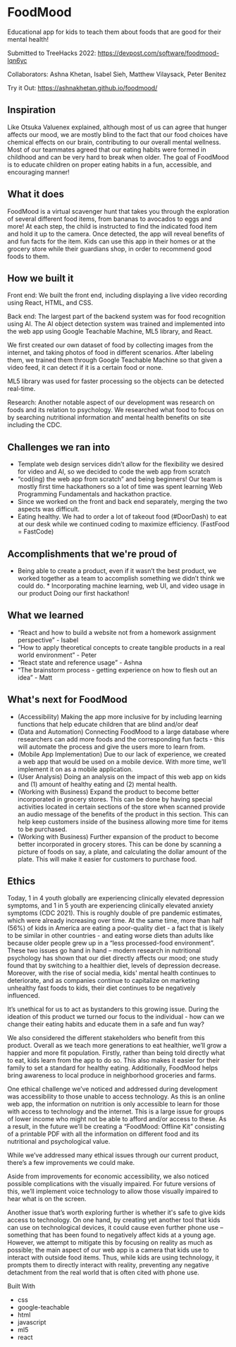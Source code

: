 # FoodMood
Educational app for kids to teach them about foods that are good for their mental health!

Submitted to TreeHacks 2022: https://devpost.com/software/foodmood-lqn6yc

Collaborators: Ashna Khetan, Isabel Sieh, Matthew Vilaysack, Peter Benitez

Try it Out: https://ashnakhetan.github.io/foodmood/

## Inspiration
Like Otsuka Valuenex explained, although most of us can agree that hunger affects our mood, we are mostly blind to the fact that our food choices have chemical effects on our brain, contributing to our overall mental wellness. Most of our teammates agreed that our eating habits were formed in childhood and can be very hard to break when older. The goal of FoodMood is to educate children on proper eating habits in a fun, accessible, and encouraging manner!

## What it does
FoodMood is a virtual scavenger hunt that takes you through the exploration of several different food items, from bananas to avocados to eggs and more! At each step, the child is instructed to find the indicated food item and hold it up to the camera. Once detected, the app will reveal benefits of and fun facts for the item. Kids can use this app in their homes or at the grocery store while their guardians shop, in order to recommend good foods to them.

## How we built it
Front end: We built the front end, including displaying a live video recording using React, HTML, and CSS.

Back end: The largest part of the backend system was for food recognition using AI. The AI object detection system was trained and implemented into the web app using Google Teachable Machine, ML5 library, and React.

We first created our own dataset of food by collecting images from the internet, and taking photos of food in different scenarios. After labeling them, we trained them through Google Teachable Machine so that given a video feed, it can detect if it is a certain food or none.

ML5 library was used for faster processing so the objects can be detected real-time.

Research: Another notable aspect of our development was research on foods and its relation to psychology. We researched what food to focus on by searching nutritional information and mental health benefits on site including the CDC.

## Challenges we ran into
* Template web design services didn’t allow for the flexibility we desired for video and AI, so we decided to code the web app from scratch
* “cod(ing) the web app from scratch” and being beginners! Our team is mostly first time hackathoners so a lot of time was spent learning Web Programming Fundamentals and hackathon practice.
* Since we worked on the front and back end separately, merging the two aspects was difficult.
* Eating healthy. We had to order a lot of takeout food (#DoorDash) to eat at our desk while we continued coding to maximize efficiency. (FastFood = FastCode)

## Accomplishments that we're proud of
* Being able to create a product, even if it wasn’t the best product, we worked together as a team to accomplish something we didn’t think we could do. * Incorporating machine learning, web UI, and video usage in our product Doing our first hackathon!

## What we learned
* “React and how to build a website not from a homework assignment perspective” - Isabel
* “How to apply theoretical concepts to create tangible products in a real world environment” - Peter
* “React state and reference usage” - Ashna
* “The brainstorm process - getting experience on how to flesh out an idea” - Matt

## What's next for FoodMood
* (Accessibility) Making the app more inclusive for by including learning functions that help educate children that are blind and/or deaf
* (Data and Automation) Connecting FoodMood to a large database where researchers can add more foods and the corresponding fun facts - this will automate the process and give the users more to learn from.
* (Mobile App Implementation) Due to our lack of experience, we created a web app that would be used on a mobile device. With more time, we’ll implement it on as a mobile application.
* (User Analysis) Doing an analysis on the impact of this web app on kids and (1) amount of healthy eating and (2) mental health.
* (Working with Business) Expand the product to become better incorporated in grocery stores. This can be done by having special activities located in certain sections of the store when scanned provide an audio message of the benefits of the product in this section. This can help keep customers inside of the business allowing more time for items to be purchased.
* (Working with Business) Further expansion of the product to become better incorporated in grocery stores. This can be done by scanning a picture of foods on say, a plate, and calculating the dollar amount of the plate. This will make it easier for customers to purchase food.

## Ethics
Today, 1 in 4 youth globally are experiencing clinically elevated depression symptoms, and 1 in 5 youth are experiencing clinically elevated anxiety symptoms (CDC 2021). This is roughly double of pre pandemic estimates, which were already increasing over time. At the same time, more than half (56%) of kids in America are eating a poor-quality diet - a fact that is likely to be similar in other countries - and eating worse diets than adults like because older people grew up in a “less processed-food environment”. These two issues go hand in hand – modern research in nutritional psychology has shown that our diet directly affects our mood; one study found that by switching to a healthier diet, levels of depression decrease. Moreover, with the rise of social media, kids' mental health continues to deteriorate, and as companies continue to capitalize on marketing unhealthy fast foods to kids, their diet continues to be negatively influenced.

It’s unethical for us to act as bystanders to this growing issue. During the ideation of this product we turned our focus to the individual - how can we change their eating habits and educate them in a safe and fun way?

We also considered the different stakeholders who benefit from this product. Overall as we teach more generations to eat healthier, we’ll grow a happier and more fit population. Firstly, rather than being told directly what to eat, kids learn from the app to do so. This also makes it easier for their family to set a standard for healthy eating. Additionally, FoodMood helps bring awareness to local produce in neighborhood groceries and farms.

One ethical challenge we’ve noticed and addressed during development was accessibility to those unable to access technology. As this is an online web app, the information on nutrition is only accessible to learn for those with access to technology and the internet. This is a large issue for groups of lower income who might not be able to afford and/or access to these. As a result, in the future we’ll be creating a “FoodMood: Offline Kit” consisting of a printable PDF with all the information on different food and its nutritional and psychological value.

While we’ve addressed many ethical issues through our current product, there’s a few improvements we could make.

Aside from improvements for economic accessibility, we also noticed possible complications with the visually impaired. For future versions of this, we’ll implement voice technology to allow those visually impaired to hear what is on the screen.

Another issue that’s worth exploring further is whether it's safe to give kids access to technology. On one hand, by creating yet another tool that kids can use on technological devices, it could cause even further phone use – something that has been found to negatively affect kids at a young age. However, we attempt to mitigate this by focusing on reality as much as possible; the main aspect of our web app is a camera that kids use to interact with outside food items. Thus, while kids are using technology, it prompts them to directly interact with reality, preventing any negative detachment from the real world that is often cited with phone use.

Built With
- css
- google-teachable
- html
- javascript
- ml5
- react
